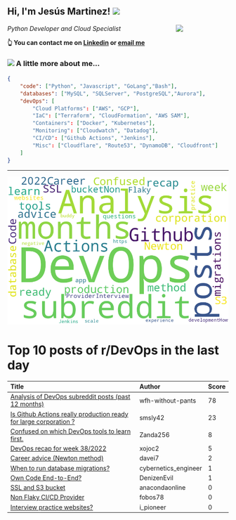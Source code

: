 <!--
**jmartinezl/jmartinezl** is a ✨ _special_ ✨ repository because its `README.md` (this file) appears on your GitHub profile.

Here are some ideas to get you started:

- 🔭 I’m currently working on ...
- 🌱 I’m currently learning ...
- 👯 I’m looking to collaborate on ...
- 🤔 I’m looking for help with ...
- 💬 Ask me about ...
- 📫 How to reach me: ...
- 😄 Pronouns: ...
- ⚡ Fun fact: ...
-->

<h2>Hi, I'm Jesús Martinez! <img src="https://media.giphy.com/media/WUlplcMpOCEmTGBtBW/giphy.gif" width="30"> </h2>
<img align='right' src="https://media.giphy.com/media/NytMLKyiaIh6VH9SPm/giphy.gif" width="120">
<p><em>Python Developer and Cloud Specialist
</em></p>

**👆 You can contact me on [Linkedin](https://www.linkedin.com/in/jes%C3%BAs-martinez-2b7b10104/) or [email me](mailto:jesus.mtz.lorenzo@gmail.com)**

### <img src="https://media.giphy.com/media/VgCDAzcKvsR6OM0uWg/giphy.gif" width="50"> A little more about me...  

```json
{
    "code": ["Python", "Javascript", "GoLang","Bash"],
    "databases": ["MySQL", "SQLServer", "PostgreSQL","Aurora"],
    "devOps": [
        "Cloud Platforms": ["AWS", "GCP"],
        "IaC": ["Terraform", "CloudFormation", "AWS SAM"],
        "Containers": ["Docker", "Kubernetes"],
        "Monitoring": ["Cloudwatch", "Datadog"],
        "CI/CD": ["Github Actions", "Jenkins"],
        "Misc": ["Cloudflare", "Route53", "DynamoDB", "Cloudfront"]
    ]
}
```
---

![Wordcloud](./cloud.png)

# Top 10 posts of r/DevOps in the last day

| Title | Author | Score |
|:---|:---|:---|
| [Analysis of DevOps subreddit posts (past 12 months)](https://www.reddit.com/r/devops/comments/xo3z4a/analysis_of_devops_subreddit_posts_past_12_months/) | wfh-without-pants | 78 |
| [Is Github Actions really production ready for large corporation ?](https://www.reddit.com/r/devops/comments/xnstjn/is_github_actions_really_production_ready_for/) | smsly42 | 23 |
| [Confused on which DevOps tools to learn first.](https://www.reddit.com/r/devops/comments/xoeym2/confused_on_which_devops_tools_to_learn_first/) | Zanda256 | 8 |
| [DevOps recap for week 38/2022](https://www.reddit.com/r/devops/comments/xofip7/devops_recap_for_week_382022/) | xojoc2 | 5 |
| [Career advice (Newton method)](https://www.reddit.com/r/devops/comments/xog59u/career_advice_newton_method/) | davei7 | 2 |
| [When to run database migrations?](https://www.reddit.com/r/devops/comments/xntjb4/when_to_run_database_migrations/) | cybernetics_engineer | 1 |
| [Own Code End-to-End?](https://www.reddit.com/r/devops/comments/xnv76o/own_code_endtoend/) | DenizenEvil | 1 |
| [SSL and S3 bucket](https://www.reddit.com/r/devops/comments/xocbv3/ssl_and_s3_bucket/) | anacondaonline | 0 |
| [Non Flaky CI/CD Provider](https://www.reddit.com/r/devops/comments/xntjja/non_flaky_cicd_provider/) | fobos78 | 0 |
| [Interview practice websites?](https://www.reddit.com/r/devops/comments/xnw57e/interview_practice_websites/) | i_pioneer | 0 |
